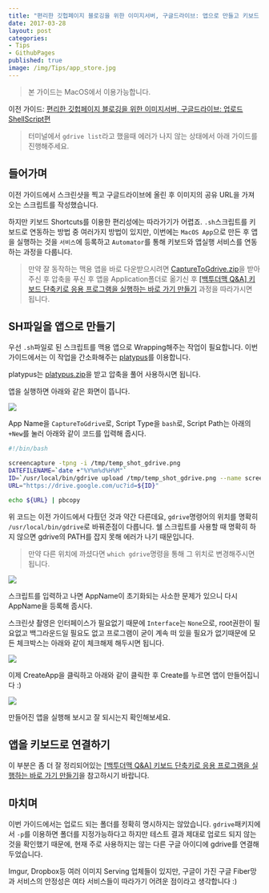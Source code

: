 ```yaml
---
title: "편리한 깃헙페이지 블로깅을 위한 이미지서버, 구글드라이브: 앱으로 만들고 키보드 단축키 연결하기"
date: 2017-03-28
layout: post
categories:
- Tips
- GithubPages
published: true
image: /img/Tips/app_store.jpg
---
```


> 본 가이드는 MacOS에서 이용가능합니다.

이전 가이드: [편리한 깃헙페이지 블로깅을 위한 이미지서버, 구글드라이브: 업로드 ShellScript편](/2017/03/27/Use-GoogleDrive-as-Image-Server/)

> 터미널에서 `gdrive list`라고 했을때 에러가 나지 않는 상태에서 아래 가이드를 진행해주세요.

## 들어가며

이전 가이드에서 스크린샷을 찍고 구글드라이브에 올린 후 이미지의 공유 URL을 가져오는 스크립트를 작성했습니다.

하지만 키보드 Shortcuts를 이용한 편리성에는 따라가기가 어렵죠. `.sh`스크립트를 키보드로 연동하는 방법 중 여러가지 방법이 있지만, 이번에는 `MacOS App`으로 만든 후 앱을 실행하는 것을 `서비스`에 등록하고 `Automator`를 통해 키보드와 앱실행 서비스를 연동하는 과정을 다룹니다.

> 만약 잘 동작하는 맥용 앱을 바로 다운받으시려면 [CaptureToGdrive.zip](/others/CaptureToGdrive.zip)을 받아주신 후 압축을 푸신 후 앱을 Application폴더로 옮기신 후 [[백투더맥 Q&A] 키보드 단축키로 응용 프로그램을 실행하는 바로 가기 만들기](http://macnews.tistory.com/4277) 과정을 따라가시면 됩니다.

## SH파일을 앱으로 만들기

우선 `.sh`파일로 된 스크립트를 맥용 앱으로 Wrapping해주는 작업이 필요합니다. 이번 가이드에서는 이 작업을 간소화해주는 [platypus](http://sveinbjorn.org/platypus)를 이용합니다.

platypus는 [platypus.zip](http://sveinbjorn.org/files/software/platypus.zip)을 받고 압축을 풀어 사용하시면 됩니다.

앱을 실행하면 아래와 같은 화면이 뜹니다.

![](https://drive.google.com/uc?id=0B91qXw6kE4VfWWV2RWpnX056X2s)

App Name을 `CaptureToGdrive`로, Script Type을 `bash`로, Script Path는 아래의 `+New`를 눌러 아래와 같이 코드를 입력해 줍시다.

```sh
#!/bin/bash

screencapture -tpng -i /tmp/temp_shot_gdrive.png
DATEFILENAME=`date +"%Y%m%d%H%M"`
ID=`/usr/local/bin/gdrive upload /tmp/temp_shot_gdrive.png --name screenshot${DATEFILENAME}.png --share | egrep "^Uploaded" | awk '{print $2}'`
URL="https://drive.google.com/uc?id=${ID}"

echo ${URL} | pbcopy
```

위 코드는 이전 가이드에서 다뤘던 것과 약간 다른데요, `gdrive`명령어의 위치를 명확히 `/usr/local/bin/gdrive`로 바꿔준점이 다릅니다. 쉘 스크립트를 사용할 때 명확히 하지 않으면 gdrive의 PATH를 잡지 못해 에러가 나기 때문입니다.

> 만약 다른 위치에 까셨다면 `which gdrive`명령을 통해 그 위치로 변경해주시면 됩니다.

![](https://drive.google.com/uc?id=0B91qXw6kE4VfRElUbERjYjhmSnM)

스크립트를 입력하고 나면 AppName이 초기화되는 사소한 문제가 있으니 다시 AppName을 등록해 줍시다.

스크린샷 촬영은 인터페이스가 필요없기 때문에 `Interface`는 `None`으로, root권한이 필요없고 백그라운드일 필요도 없고 프로그램이 굳이 계속 떠 있을 필요가 없기때문에 모든 체크박스는 아래와 같이 체크해제 해두시면 됩니다.

![]({{site.static_url}}/img/dropbox/2017-03-28%2015.07.29.png)

이제 CreateApp을 클릭하고 아래와 같이 클릭한 후 Create를 누르면 앱이 만들어집니다 :)

![]({{site.static_url}}/img/dropbox/2017-03-28%2015.15.22.png)

만들어진 앱을 실행해 보시고 잘 되시는지 확인해보세요.

## 앱을 키보드로 연결하기

이 부분은 좀 더 잘 정리되어있는 [[백투더맥 Q&A] 키보드 단축키로 응용 프로그램을 실행하는 바로 가기 만들기](http://macnews.tistory.com/4277)을 참고하시기 바랍니다.

## 마치며

이번 가이드에서는 업로드 되는 폴더를 정확히 명시하지는 않았습니다. `gdrive`패키지에서 `-p`를 이용하면 폴더를 지정가능하다고 하지만 테스트 결과 제대로 업로드 되지 않는 것을 확인했기 때문에, 현재 주로 사용하지는 않는 다른 구글 아이디에 gdrive를 연결해 두었습니다.

Imgur, Dropbox등 여러 이미지 Serving 업체들이 있지만, 구글이 가진 구글 Fiber망과 서비스의 안정성은 여타 서비스들이 따라가기 어려운 점이라고 생각합니다 :)


